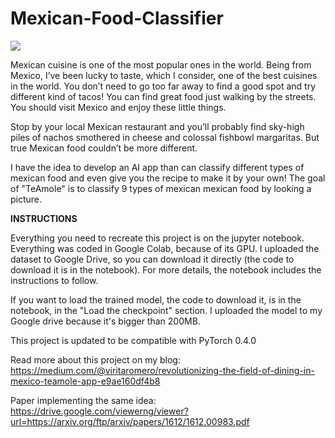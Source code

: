 # Mexican-Food-Classifier

<img src="https://cdn-images-1.medium.com/max/800/1*NOMqw1SqCxsnFHz_VA0I5w.jpeg">

Mexican cuisine is one of the most popular ones in the world. Being from Mexico, I’ve been lucky to taste, which I consider, one of the best cuisines in the world. You don’t need to go too far away to find a good spot and try different kind of tacos! You can find great food just walking by the streets. You should visit Mexico and enjoy these little things.

Stop by your local Mexican restaurant and you’ll probably find sky-high piles of nachos smothered in cheese and colossal fishbowl margaritas. But true Mexican food couldn’t be more different.

I have the idea to develop an AI app than can classify different types of mexican food and even give you the recipe to make it by your own! The goal of "TeAmole" is to classify 9 types of mexican mexican food by looking a picture.

<B> INSTRUCTIONS </B>

Everything you need to recreate this project is on the jupyter notebook. Everything was coded in Google Colab, because of its GPU. I uploaded the dataset to Google Drive, so you can download it directly (the code to download it is in the notebook). For more details, the notebook includes the instructions to follow.

If you want to load the trained model, the code to download it, is in the notebook, in the "Load the checkpoint" section. I uploaded the model to my Google drive because it's bigger than 200MB.

This project is updated to be compatible with PyTorch 0.4.0

Read more about this project on my blog: https://medium.com/@viritaromero/revolutionizing-the-field-of-dining-in-mexico-teamole-app-e9ae160df4b8

Paper implementing the same idea: https://drive.google.com/viewerng/viewer?url=https://arxiv.org/ftp/arxiv/papers/1612/1612.00983.pdf


